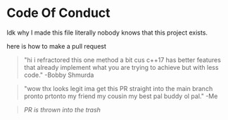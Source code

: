 # Code Of Conduct

Idk why I made this file literally nobody knows that this project exists.

here is how to make a pull request
> "hi i refractored this one method a bit cus c++17 has better features that already implement what you are trying to achieve but with less code." -Bobby Shmurda

> "wow thx looks legit ima get this PR straight into the main branch pronto prtonto my friend my cousin my best pal buddy ol pal." -Me

> *PR is thrown into the trash*
